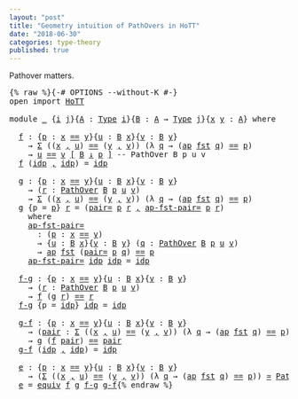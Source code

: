 ```yaml
---
layout: "post"
title: "Geometry intuition of PathOvers in HoTT"
date: "2018-06-30"
categories: type-theory
published: true
---
```


Pathover matters.

<pre class="Agda">{% raw %}<a id="165" class="Symbol">{-#</a> <a id="169" class="Keyword">OPTIONS</a> <a id="177" class="Option">--without-K</a> <a id="189" class="Symbol">#-}</a>
<a id="193" class="Keyword">open</a> <a id="198" class="Keyword">import</a> <a id="205" href="HoTT.html" class="Module">HoTT</a>

<a id="211" class="Keyword">module</a> <a id="218" href="{% endraw %}{% link _posts/2018-07-05-geometry-intution-of-pathovers.md %}{% raw %}" class="Module">_</a> <a id="220" class="Symbol">{</a><a id="221" href="{% endraw %}{% link _posts/2018-07-05-geometry-intution-of-pathovers.md %}{% raw %}#221" class="Bound">i</a> <a id="223" href="{% endraw %}{% link _posts/2018-07-05-geometry-intution-of-pathovers.md %}{% raw %}#223" class="Bound">j</a><a id="224" class="Symbol">}{</a><a id="226" href="{% endraw %}{% link _posts/2018-07-05-geometry-intution-of-pathovers.md %}{% raw %}#226" class="Bound">A</a> <a id="228" class="Symbol">:</a> <a id="230" href="lib.Base.html#1144" class="Function">Type</a> <a id="235" href="{% endraw %}{% link _posts/2018-07-05-geometry-intution-of-pathovers.md %}{% raw %}#221" class="Bound">i</a><a id="236" class="Symbol">}{</a><a id="238" href="{% endraw %}{% link _posts/2018-07-05-geometry-intution-of-pathovers.md %}{% raw %}#238" class="Bound">B</a> <a id="240" class="Symbol">:</a> <a id="242" href="{% endraw %}{% link _posts/2018-07-05-geometry-intution-of-pathovers.md %}{% raw %}#226" class="Bound">A</a> <a id="244" class="Symbol">→</a> <a id="246" href="lib.Base.html#1144" class="Function">Type</a> <a id="251" href="{% endraw %}{% link _posts/2018-07-05-geometry-intution-of-pathovers.md %}{% raw %}#223" class="Bound">j</a><a id="252" class="Symbol">}{</a><a id="254" href="{% endraw %}{% link _posts/2018-07-05-geometry-intution-of-pathovers.md %}{% raw %}#254" class="Bound">x</a> <a id="256" href="{% endraw %}{% link _posts/2018-07-05-geometry-intution-of-pathovers.md %}{% raw %}#256" class="Bound">y</a> <a id="258" class="Symbol">:</a> <a id="260" href="{% endraw %}{% link _posts/2018-07-05-geometry-intution-of-pathovers.md %}{% raw %}#226" class="Bound">A</a><a id="261" class="Symbol">}</a> <a id="263" class="Keyword">where</a>

  <a id="f"></a><a id="272" href="{% endraw %}{% link _posts/2018-07-05-geometry-intution-of-pathovers.md %}{% raw %}#272" class="Function">f</a> <a id="274" class="Symbol">:</a> <a id="276" class="Symbol">{</a><a id="277" href="{% endraw %}{% link _posts/2018-07-05-geometry-intution-of-pathovers.md %}{% raw %}#277" class="Bound">p</a> <a id="279" class="Symbol">:</a> <a id="281" href="{% endraw %}{% link _posts/2018-07-05-geometry-intution-of-pathovers.md %}{% raw %}#254" class="Bound">x</a> <a id="283" href="lib.Base.html#1953" class="Datatype Operator">==</a> <a id="286" href="{% endraw %}{% link _posts/2018-07-05-geometry-intution-of-pathovers.md %}{% raw %}#256" class="Bound">y</a><a id="287" class="Symbol">}{</a><a id="289" href="{% endraw %}{% link _posts/2018-07-05-geometry-intution-of-pathovers.md %}{% raw %}#289" class="Bound">u</a> <a id="291" class="Symbol">:</a> <a id="293" href="{% endraw %}{% link _posts/2018-07-05-geometry-intution-of-pathovers.md %}{% raw %}#238" class="Bound">B</a> <a id="295" href="{% endraw %}{% link _posts/2018-07-05-geometry-intution-of-pathovers.md %}{% raw %}#254" class="Bound">x</a><a id="296" class="Symbol">}{</a><a id="298" href="{% endraw %}{% link _posts/2018-07-05-geometry-intution-of-pathovers.md %}{% raw %}#298" class="Bound">v</a> <a id="300" class="Symbol">:</a> <a id="302" href="{% endraw %}{% link _posts/2018-07-05-geometry-intution-of-pathovers.md %}{% raw %}#238" class="Bound">B</a> <a id="304" href="{% endraw %}{% link _posts/2018-07-05-geometry-intution-of-pathovers.md %}{% raw %}#256" class="Bound">y</a><a id="305" class="Symbol">}</a>
    <a id="311" class="Symbol">→</a> <a id="313" href="lib.Base.html#5305" class="Record">Σ</a> <a id="315" class="Symbol">((</a><a id="317" href="{% endraw %}{% link _posts/2018-07-05-geometry-intution-of-pathovers.md %}{% raw %}#254" class="Bound">x</a> <a id="319" href="lib.Base.html#5381" class="InductiveConstructor Operator">,</a> <a id="321" href="{% endraw %}{% link _posts/2018-07-05-geometry-intution-of-pathovers.md %}{% raw %}#289" class="Bound">u</a><a id="322" class="Symbol">)</a> <a id="324" href="lib.Base.html#1953" class="Datatype Operator">==</a> <a id="327" class="Symbol">(</a><a id="328" href="{% endraw %}{% link _posts/2018-07-05-geometry-intution-of-pathovers.md %}{% raw %}#256" class="Bound">y</a> <a id="330" href="lib.Base.html#5381" class="InductiveConstructor Operator">,</a> <a id="332" href="{% endraw %}{% link _posts/2018-07-05-geometry-intution-of-pathovers.md %}{% raw %}#298" class="Bound">v</a><a id="333" class="Symbol">))</a> <a id="336" class="Symbol">(λ</a> <a id="339" href="{% endraw %}{% link _posts/2018-07-05-geometry-intution-of-pathovers.md %}{% raw %}#339" class="Bound">q</a> <a id="341" class="Symbol">→</a> <a id="343" class="Symbol">(</a><a id="344" href="lib.Base.html#3938" class="Function">ap</a> <a id="347" href="lib.Base.html#5397" class="Field">fst</a> <a id="351" href="{% endraw %}{% link _posts/2018-07-05-geometry-intution-of-pathovers.md %}{% raw %}#339" class="Bound">q</a><a id="352" class="Symbol">)</a> <a id="354" href="lib.Base.html#1953" class="Datatype Operator">==</a> <a id="357" href="{% endraw %}{% link _posts/2018-07-05-geometry-intution-of-pathovers.md %}{% raw %}#277" class="Bound">p</a><a id="358" class="Symbol">)</a>
    <a id="364" class="Symbol">→</a> <a id="366" href="{% endraw %}{% link _posts/2018-07-05-geometry-intution-of-pathovers.md %}{% raw %}#289" class="Bound">u</a> <a id="368" href="lib.Base.html#3370" class="Function">==</a> <a id="371" href="{% endraw %}{% link _posts/2018-07-05-geometry-intution-of-pathovers.md %}{% raw %}#298" class="Bound">v</a> <a id="373" href="lib.Base.html#3370" class="Function">[</a> <a id="375" href="{% endraw %}{% link _posts/2018-07-05-geometry-intution-of-pathovers.md %}{% raw %}#238" class="Bound">B</a> <a id="377" href="lib.Base.html#3370" class="Function">↓</a> <a id="379" href="{% endraw %}{% link _posts/2018-07-05-geometry-intution-of-pathovers.md %}{% raw %}#277" class="Bound">p</a> <a id="381" href="lib.Base.html#3370" class="Function">]</a> <a id="383" class="Comment">-- PathOver B p u v</a>
  <a id="405" href="{% endraw %}{% link _posts/2018-07-05-geometry-intution-of-pathovers.md %}{% raw %}#272" class="Function">f</a> <a id="407" class="Symbol">(</a><a id="408" href="lib.Base.html#2004" class="InductiveConstructor">idp</a> <a id="412" href="lib.Base.html#5381" class="InductiveConstructor Operator">,</a> <a id="414" href="lib.Base.html#2004" class="InductiveConstructor">idp</a><a id="417" class="Symbol">)</a> <a id="419" class="Symbol">=</a> <a id="421" href="lib.Base.html#2004" class="InductiveConstructor">idp</a>

  <a id="g"></a><a id="428" href="{% endraw %}{% link _posts/2018-07-05-geometry-intution-of-pathovers.md %}{% raw %}#428" class="Function">g</a> <a id="430" class="Symbol">:</a> <a id="432" class="Symbol">{</a><a id="433" href="{% endraw %}{% link _posts/2018-07-05-geometry-intution-of-pathovers.md %}{% raw %}#433" class="Bound">p</a> <a id="435" class="Symbol">:</a> <a id="437" href="{% endraw %}{% link _posts/2018-07-05-geometry-intution-of-pathovers.md %}{% raw %}#254" class="Bound">x</a> <a id="439" href="lib.Base.html#1953" class="Datatype Operator">==</a> <a id="442" href="{% endraw %}{% link _posts/2018-07-05-geometry-intution-of-pathovers.md %}{% raw %}#256" class="Bound">y</a><a id="443" class="Symbol">}{</a><a id="445" href="{% endraw %}{% link _posts/2018-07-05-geometry-intution-of-pathovers.md %}{% raw %}#445" class="Bound">u</a> <a id="447" class="Symbol">:</a> <a id="449" href="{% endraw %}{% link _posts/2018-07-05-geometry-intution-of-pathovers.md %}{% raw %}#238" class="Bound">B</a> <a id="451" href="{% endraw %}{% link _posts/2018-07-05-geometry-intution-of-pathovers.md %}{% raw %}#254" class="Bound">x</a><a id="452" class="Symbol">}{</a><a id="454" href="{% endraw %}{% link _posts/2018-07-05-geometry-intution-of-pathovers.md %}{% raw %}#454" class="Bound">v</a> <a id="456" class="Symbol">:</a> <a id="458" href="{% endraw %}{% link _posts/2018-07-05-geometry-intution-of-pathovers.md %}{% raw %}#238" class="Bound">B</a> <a id="460" href="{% endraw %}{% link _posts/2018-07-05-geometry-intution-of-pathovers.md %}{% raw %}#256" class="Bound">y</a><a id="461" class="Symbol">}</a>
    <a id="467" class="Symbol">→</a> <a id="469" class="Symbol">(</a><a id="470" href="{% endraw %}{% link _posts/2018-07-05-geometry-intution-of-pathovers.md %}{% raw %}#470" class="Bound">r</a> <a id="472" class="Symbol">:</a> <a id="474" href="lib.Base.html#3370" class="Function">PathOver</a> <a id="483" href="{% endraw %}{% link _posts/2018-07-05-geometry-intution-of-pathovers.md %}{% raw %}#238" class="Bound">B</a> <a id="485" href="{% endraw %}{% link _posts/2018-07-05-geometry-intution-of-pathovers.md %}{% raw %}#433" class="Bound">p</a> <a id="487" href="{% endraw %}{% link _posts/2018-07-05-geometry-intution-of-pathovers.md %}{% raw %}#445" class="Bound">u</a> <a id="489" href="{% endraw %}{% link _posts/2018-07-05-geometry-intution-of-pathovers.md %}{% raw %}#454" class="Bound">v</a><a id="490" class="Symbol">)</a>
    <a id="496" class="Symbol">→</a> <a id="498" href="lib.Base.html#5305" class="Record">Σ</a> <a id="500" class="Symbol">((</a><a id="502" href="{% endraw %}{% link _posts/2018-07-05-geometry-intution-of-pathovers.md %}{% raw %}#254" class="Bound">x</a> <a id="504" href="lib.Base.html#5381" class="InductiveConstructor Operator">,</a> <a id="506" href="{% endraw %}{% link _posts/2018-07-05-geometry-intution-of-pathovers.md %}{% raw %}#445" class="Bound">u</a><a id="507" class="Symbol">)</a> <a id="509" href="lib.Base.html#1953" class="Datatype Operator">==</a> <a id="512" class="Symbol">(</a><a id="513" href="{% endraw %}{% link _posts/2018-07-05-geometry-intution-of-pathovers.md %}{% raw %}#256" class="Bound">y</a> <a id="515" href="lib.Base.html#5381" class="InductiveConstructor Operator">,</a> <a id="517" href="{% endraw %}{% link _posts/2018-07-05-geometry-intution-of-pathovers.md %}{% raw %}#454" class="Bound">v</a><a id="518" class="Symbol">))</a> <a id="521" class="Symbol">(λ</a> <a id="524" href="{% endraw %}{% link _posts/2018-07-05-geometry-intution-of-pathovers.md %}{% raw %}#524" class="Bound">q</a> <a id="526" class="Symbol">→</a> <a id="528" class="Symbol">(</a><a id="529" href="lib.Base.html#3938" class="Function">ap</a> <a id="532" href="lib.Base.html#5397" class="Field">fst</a> <a id="536" href="{% endraw %}{% link _posts/2018-07-05-geometry-intution-of-pathovers.md %}{% raw %}#524" class="Bound">q</a><a id="537" class="Symbol">)</a> <a id="539" href="lib.Base.html#1953" class="Datatype Operator">==</a> <a id="542" href="{% endraw %}{% link _posts/2018-07-05-geometry-intution-of-pathovers.md %}{% raw %}#433" class="Bound">p</a><a id="543" class="Symbol">)</a>
  <a id="547" href="{% endraw %}{% link _posts/2018-07-05-geometry-intution-of-pathovers.md %}{% raw %}#428" class="Function">g</a> <a id="549" class="Symbol">{</a><a id="550" class="Argument">p</a> <a id="552" class="Symbol">=</a> <a id="554" href="{% endraw %}{% link _posts/2018-07-05-geometry-intution-of-pathovers.md %}{% raw %}#554" class="Bound">p</a><a id="555" class="Symbol">}</a> <a id="557" href="{% endraw %}{% link _posts/2018-07-05-geometry-intution-of-pathovers.md %}{% raw %}#557" class="Bound">r</a> <a id="559" class="Symbol">=</a> <a id="561" class="Symbol">(</a><a id="562" href="lib.Base.html#5436" class="Function">pair=</a> <a id="568" href="{% endraw %}{% link _posts/2018-07-05-geometry-intution-of-pathovers.md %}{% raw %}#554" class="Bound">p</a> <a id="570" href="{% endraw %}{% link _posts/2018-07-05-geometry-intution-of-pathovers.md %}{% raw %}#557" class="Bound">r</a> <a id="572" href="lib.Base.html#5381" class="InductiveConstructor Operator">,</a> <a id="574" href="{% endraw %}{% link _posts/2018-07-05-geometry-intution-of-pathovers.md %}{% raw %}#606" class="Function">ap-fst-pair=</a> <a id="587" href="{% endraw %}{% link _posts/2018-07-05-geometry-intution-of-pathovers.md %}{% raw %}#554" class="Bound">p</a> <a id="589" href="{% endraw %}{% link _posts/2018-07-05-geometry-intution-of-pathovers.md %}{% raw %}#557" class="Bound">r</a><a id="590" class="Symbol">)</a>
    <a id="596" class="Keyword">where</a>
    <a id="606" href="{% endraw %}{% link _posts/2018-07-05-geometry-intution-of-pathovers.md %}{% raw %}#606" class="Function">ap-fst-pair=</a>
      <a id="625" class="Symbol">:</a> <a id="627" class="Symbol">(</a><a id="628" href="{% endraw %}{% link _posts/2018-07-05-geometry-intution-of-pathovers.md %}{% raw %}#628" class="Bound">p</a> <a id="630" class="Symbol">:</a> <a id="632" href="{% endraw %}{% link _posts/2018-07-05-geometry-intution-of-pathovers.md %}{% raw %}#254" class="Bound">x</a> <a id="634" href="lib.Base.html#1953" class="Datatype Operator">==</a> <a id="637" href="{% endraw %}{% link _posts/2018-07-05-geometry-intution-of-pathovers.md %}{% raw %}#256" class="Bound">y</a><a id="638" class="Symbol">)</a>
      <a id="646" class="Symbol">→</a> <a id="648" class="Symbol">{</a><a id="649" href="{% endraw %}{% link _posts/2018-07-05-geometry-intution-of-pathovers.md %}{% raw %}#649" class="Bound">u</a> <a id="651" class="Symbol">:</a> <a id="653" href="{% endraw %}{% link _posts/2018-07-05-geometry-intution-of-pathovers.md %}{% raw %}#238" class="Bound">B</a> <a id="655" href="{% endraw %}{% link _posts/2018-07-05-geometry-intution-of-pathovers.md %}{% raw %}#254" class="Bound">x</a><a id="656" class="Symbol">}{</a><a id="658" href="{% endraw %}{% link _posts/2018-07-05-geometry-intution-of-pathovers.md %}{% raw %}#658" class="Bound">v</a> <a id="660" class="Symbol">:</a> <a id="662" href="{% endraw %}{% link _posts/2018-07-05-geometry-intution-of-pathovers.md %}{% raw %}#238" class="Bound">B</a> <a id="664" href="{% endraw %}{% link _posts/2018-07-05-geometry-intution-of-pathovers.md %}{% raw %}#256" class="Bound">y</a><a id="665" class="Symbol">}</a> <a id="667" class="Symbol">(</a><a id="668" href="{% endraw %}{% link _posts/2018-07-05-geometry-intution-of-pathovers.md %}{% raw %}#668" class="Bound">q</a> <a id="670" class="Symbol">:</a> <a id="672" href="lib.Base.html#3370" class="Function">PathOver</a> <a id="681" href="{% endraw %}{% link _posts/2018-07-05-geometry-intution-of-pathovers.md %}{% raw %}#238" class="Bound">B</a> <a id="683" href="{% endraw %}{% link _posts/2018-07-05-geometry-intution-of-pathovers.md %}{% raw %}#628" class="Bound">p</a> <a id="685" href="{% endraw %}{% link _posts/2018-07-05-geometry-intution-of-pathovers.md %}{% raw %}#649" class="Bound">u</a> <a id="687" href="{% endraw %}{% link _posts/2018-07-05-geometry-intution-of-pathovers.md %}{% raw %}#658" class="Bound">v</a><a id="688" class="Symbol">)</a>
      <a id="696" class="Symbol">→</a> <a id="698" href="lib.Base.html#3938" class="Function">ap</a> <a id="701" href="lib.Base.html#5397" class="Field">fst</a> <a id="705" class="Symbol">(</a><a id="706" href="lib.Base.html#5436" class="Function">pair=</a> <a id="712" href="{% endraw %}{% link _posts/2018-07-05-geometry-intution-of-pathovers.md %}{% raw %}#628" class="Bound">p</a> <a id="714" href="{% endraw %}{% link _posts/2018-07-05-geometry-intution-of-pathovers.md %}{% raw %}#668" class="Bound">q</a><a id="715" class="Symbol">)</a> <a id="717" href="lib.Base.html#1953" class="Datatype Operator">==</a> <a id="720" href="{% endraw %}{% link _posts/2018-07-05-geometry-intution-of-pathovers.md %}{% raw %}#628" class="Bound">p</a>
    <a id="726" href="{% endraw %}{% link _posts/2018-07-05-geometry-intution-of-pathovers.md %}{% raw %}#606" class="Function">ap-fst-pair=</a> <a id="739" href="lib.Base.html#2004" class="InductiveConstructor">idp</a> <a id="743" href="lib.Base.html#2004" class="InductiveConstructor">idp</a> <a id="747" class="Symbol">=</a> <a id="749" href="lib.Base.html#2004" class="InductiveConstructor">idp</a>

  <a id="f-g"></a><a id="756" href="{% endraw %}{% link _posts/2018-07-05-geometry-intution-of-pathovers.md %}{% raw %}#756" class="Function">f-g</a> <a id="760" class="Symbol">:</a> <a id="762" class="Symbol">{</a><a id="763" href="{% endraw %}{% link _posts/2018-07-05-geometry-intution-of-pathovers.md %}{% raw %}#763" class="Bound">p</a> <a id="765" class="Symbol">:</a> <a id="767" href="{% endraw %}{% link _posts/2018-07-05-geometry-intution-of-pathovers.md %}{% raw %}#254" class="Bound">x</a> <a id="769" href="lib.Base.html#1953" class="Datatype Operator">==</a> <a id="772" href="{% endraw %}{% link _posts/2018-07-05-geometry-intution-of-pathovers.md %}{% raw %}#256" class="Bound">y</a><a id="773" class="Symbol">}{</a><a id="775" href="{% endraw %}{% link _posts/2018-07-05-geometry-intution-of-pathovers.md %}{% raw %}#775" class="Bound">u</a> <a id="777" class="Symbol">:</a> <a id="779" href="{% endraw %}{% link _posts/2018-07-05-geometry-intution-of-pathovers.md %}{% raw %}#238" class="Bound">B</a> <a id="781" href="{% endraw %}{% link _posts/2018-07-05-geometry-intution-of-pathovers.md %}{% raw %}#254" class="Bound">x</a><a id="782" class="Symbol">}{</a><a id="784" href="{% endraw %}{% link _posts/2018-07-05-geometry-intution-of-pathovers.md %}{% raw %}#784" class="Bound">v</a> <a id="786" class="Symbol">:</a> <a id="788" href="{% endraw %}{% link _posts/2018-07-05-geometry-intution-of-pathovers.md %}{% raw %}#238" class="Bound">B</a> <a id="790" href="{% endraw %}{% link _posts/2018-07-05-geometry-intution-of-pathovers.md %}{% raw %}#256" class="Bound">y</a><a id="791" class="Symbol">}</a>
    <a id="797" class="Symbol">→</a> <a id="799" class="Symbol">(</a><a id="800" href="{% endraw %}{% link _posts/2018-07-05-geometry-intution-of-pathovers.md %}{% raw %}#800" class="Bound">r</a> <a id="802" class="Symbol">:</a> <a id="804" href="lib.Base.html#3370" class="Function">PathOver</a> <a id="813" href="{% endraw %}{% link _posts/2018-07-05-geometry-intution-of-pathovers.md %}{% raw %}#238" class="Bound">B</a> <a id="815" href="{% endraw %}{% link _posts/2018-07-05-geometry-intution-of-pathovers.md %}{% raw %}#763" class="Bound">p</a> <a id="817" href="{% endraw %}{% link _posts/2018-07-05-geometry-intution-of-pathovers.md %}{% raw %}#775" class="Bound">u</a> <a id="819" href="{% endraw %}{% link _posts/2018-07-05-geometry-intution-of-pathovers.md %}{% raw %}#784" class="Bound">v</a><a id="820" class="Symbol">)</a>
    <a id="826" class="Symbol">→</a> <a id="828" href="{% endraw %}{% link _posts/2018-07-05-geometry-intution-of-pathovers.md %}{% raw %}#272" class="Function">f</a> <a id="830" class="Symbol">(</a><a id="831" href="{% endraw %}{% link _posts/2018-07-05-geometry-intution-of-pathovers.md %}{% raw %}#428" class="Function">g</a> <a id="833" href="{% endraw %}{% link _posts/2018-07-05-geometry-intution-of-pathovers.md %}{% raw %}#800" class="Bound">r</a><a id="834" class="Symbol">)</a> <a id="836" href="lib.Base.html#1953" class="Datatype Operator">==</a> <a id="839" href="{% endraw %}{% link _posts/2018-07-05-geometry-intution-of-pathovers.md %}{% raw %}#800" class="Bound">r</a>
  <a id="843" href="{% endraw %}{% link _posts/2018-07-05-geometry-intution-of-pathovers.md %}{% raw %}#756" class="Function">f-g</a> <a id="847" class="Symbol">{</a><a id="848" class="Argument">p</a> <a id="850" class="Symbol">=</a> <a id="852" href="lib.Base.html#2004" class="InductiveConstructor">idp</a><a id="855" class="Symbol">}</a> <a id="857" href="lib.Base.html#2004" class="InductiveConstructor">idp</a> <a id="861" class="Symbol">=</a> <a id="863" href="lib.Base.html#2004" class="InductiveConstructor">idp</a>

  <a id="g-f"></a><a id="870" href="{% endraw %}{% link _posts/2018-07-05-geometry-intution-of-pathovers.md %}{% raw %}#870" class="Function">g-f</a> <a id="874" class="Symbol">:</a> <a id="876" class="Symbol">{</a><a id="877" href="{% endraw %}{% link _posts/2018-07-05-geometry-intution-of-pathovers.md %}{% raw %}#877" class="Bound">p</a> <a id="879" class="Symbol">:</a> <a id="881" href="{% endraw %}{% link _posts/2018-07-05-geometry-intution-of-pathovers.md %}{% raw %}#254" class="Bound">x</a> <a id="883" href="lib.Base.html#1953" class="Datatype Operator">==</a> <a id="886" href="{% endraw %}{% link _posts/2018-07-05-geometry-intution-of-pathovers.md %}{% raw %}#256" class="Bound">y</a><a id="887" class="Symbol">}{</a><a id="889" href="{% endraw %}{% link _posts/2018-07-05-geometry-intution-of-pathovers.md %}{% raw %}#889" class="Bound">u</a> <a id="891" class="Symbol">:</a> <a id="893" href="{% endraw %}{% link _posts/2018-07-05-geometry-intution-of-pathovers.md %}{% raw %}#238" class="Bound">B</a> <a id="895" href="{% endraw %}{% link _posts/2018-07-05-geometry-intution-of-pathovers.md %}{% raw %}#254" class="Bound">x</a><a id="896" class="Symbol">}{</a><a id="898" href="{% endraw %}{% link _posts/2018-07-05-geometry-intution-of-pathovers.md %}{% raw %}#898" class="Bound">v</a> <a id="900" class="Symbol">:</a> <a id="902" href="{% endraw %}{% link _posts/2018-07-05-geometry-intution-of-pathovers.md %}{% raw %}#238" class="Bound">B</a> <a id="904" href="{% endraw %}{% link _posts/2018-07-05-geometry-intution-of-pathovers.md %}{% raw %}#256" class="Bound">y</a><a id="905" class="Symbol">}</a>
    <a id="911" class="Symbol">→</a> <a id="913" class="Symbol">(</a><a id="914" href="{% endraw %}{% link _posts/2018-07-05-geometry-intution-of-pathovers.md %}{% raw %}#914" class="Bound">pair</a> <a id="919" class="Symbol">:</a> <a id="921" href="lib.Base.html#5305" class="Record">Σ</a> <a id="923" class="Symbol">((</a><a id="925" href="{% endraw %}{% link _posts/2018-07-05-geometry-intution-of-pathovers.md %}{% raw %}#254" class="Bound">x</a> <a id="927" href="lib.Base.html#5381" class="InductiveConstructor Operator">,</a> <a id="929" href="{% endraw %}{% link _posts/2018-07-05-geometry-intution-of-pathovers.md %}{% raw %}#889" class="Bound">u</a><a id="930" class="Symbol">)</a> <a id="932" href="lib.Base.html#1953" class="Datatype Operator">==</a> <a id="935" class="Symbol">(</a><a id="936" href="{% endraw %}{% link _posts/2018-07-05-geometry-intution-of-pathovers.md %}{% raw %}#256" class="Bound">y</a> <a id="938" href="lib.Base.html#5381" class="InductiveConstructor Operator">,</a> <a id="940" href="{% endraw %}{% link _posts/2018-07-05-geometry-intution-of-pathovers.md %}{% raw %}#898" class="Bound">v</a><a id="941" class="Symbol">))</a> <a id="944" class="Symbol">(λ</a> <a id="947" href="{% endraw %}{% link _posts/2018-07-05-geometry-intution-of-pathovers.md %}{% raw %}#947" class="Bound">q</a> <a id="949" class="Symbol">→</a> <a id="951" class="Symbol">(</a><a id="952" href="lib.Base.html#3938" class="Function">ap</a> <a id="955" href="lib.Base.html#5397" class="Field">fst</a> <a id="959" href="{% endraw %}{% link _posts/2018-07-05-geometry-intution-of-pathovers.md %}{% raw %}#947" class="Bound">q</a><a id="960" class="Symbol">)</a> <a id="962" href="lib.Base.html#1953" class="Datatype Operator">==</a> <a id="965" href="{% endraw %}{% link _posts/2018-07-05-geometry-intution-of-pathovers.md %}{% raw %}#877" class="Bound">p</a><a id="966" class="Symbol">))</a>
    <a id="973" class="Symbol">→</a> <a id="975" href="{% endraw %}{% link _posts/2018-07-05-geometry-intution-of-pathovers.md %}{% raw %}#428" class="Function">g</a> <a id="977" class="Symbol">(</a><a id="978" href="{% endraw %}{% link _posts/2018-07-05-geometry-intution-of-pathovers.md %}{% raw %}#272" class="Function">f</a> <a id="980" href="{% endraw %}{% link _posts/2018-07-05-geometry-intution-of-pathovers.md %}{% raw %}#914" class="Bound">pair</a><a id="984" class="Symbol">)</a> <a id="986" href="lib.Base.html#1953" class="Datatype Operator">==</a> <a id="989" href="{% endraw %}{% link _posts/2018-07-05-geometry-intution-of-pathovers.md %}{% raw %}#914" class="Bound">pair</a>
  <a id="996" href="{% endraw %}{% link _posts/2018-07-05-geometry-intution-of-pathovers.md %}{% raw %}#870" class="Function">g-f</a> <a id="1000" class="Symbol">(</a><a id="1001" href="lib.Base.html#2004" class="InductiveConstructor">idp</a> <a id="1005" href="lib.Base.html#5381" class="InductiveConstructor Operator">,</a> <a id="1007" href="lib.Base.html#2004" class="InductiveConstructor">idp</a><a id="1010" class="Symbol">)</a> <a id="1012" class="Symbol">=</a> <a id="1014" href="lib.Base.html#2004" class="InductiveConstructor">idp</a>

  <a id="e"></a><a id="1021" href="{% endraw %}{% link _posts/2018-07-05-geometry-intution-of-pathovers.md %}{% raw %}#1021" class="Function">e</a> <a id="1023" class="Symbol">:</a> <a id="1025" class="Symbol">{</a><a id="1026" href="{% endraw %}{% link _posts/2018-07-05-geometry-intution-of-pathovers.md %}{% raw %}#1026" class="Bound">p</a> <a id="1028" class="Symbol">:</a> <a id="1030" href="{% endraw %}{% link _posts/2018-07-05-geometry-intution-of-pathovers.md %}{% raw %}#254" class="Bound">x</a> <a id="1032" href="lib.Base.html#1953" class="Datatype Operator">==</a> <a id="1035" href="{% endraw %}{% link _posts/2018-07-05-geometry-intution-of-pathovers.md %}{% raw %}#256" class="Bound">y</a><a id="1036" class="Symbol">}{</a><a id="1038" href="{% endraw %}{% link _posts/2018-07-05-geometry-intution-of-pathovers.md %}{% raw %}#1038" class="Bound">u</a> <a id="1040" class="Symbol">:</a> <a id="1042" href="{% endraw %}{% link _posts/2018-07-05-geometry-intution-of-pathovers.md %}{% raw %}#238" class="Bound">B</a> <a id="1044" href="{% endraw %}{% link _posts/2018-07-05-geometry-intution-of-pathovers.md %}{% raw %}#254" class="Bound">x</a><a id="1045" class="Symbol">}{</a><a id="1047" href="{% endraw %}{% link _posts/2018-07-05-geometry-intution-of-pathovers.md %}{% raw %}#1047" class="Bound">v</a> <a id="1049" class="Symbol">:</a> <a id="1051" href="{% endraw %}{% link _posts/2018-07-05-geometry-intution-of-pathovers.md %}{% raw %}#238" class="Bound">B</a> <a id="1053" href="{% endraw %}{% link _posts/2018-07-05-geometry-intution-of-pathovers.md %}{% raw %}#256" class="Bound">y</a><a id="1054" class="Symbol">}</a>
    <a id="1060" class="Symbol">→</a> <a id="1062" class="Symbol">(</a><a id="1063" href="lib.Base.html#5305" class="Record">Σ</a> <a id="1065" class="Symbol">((</a><a id="1067" href="{% endraw %}{% link _posts/2018-07-05-geometry-intution-of-pathovers.md %}{% raw %}#254" class="Bound">x</a> <a id="1069" href="lib.Base.html#5381" class="InductiveConstructor Operator">,</a> <a id="1071" href="{% endraw %}{% link _posts/2018-07-05-geometry-intution-of-pathovers.md %}{% raw %}#1038" class="Bound">u</a><a id="1072" class="Symbol">)</a> <a id="1074" href="lib.Base.html#1953" class="Datatype Operator">==</a> <a id="1077" class="Symbol">(</a><a id="1078" href="{% endraw %}{% link _posts/2018-07-05-geometry-intution-of-pathovers.md %}{% raw %}#256" class="Bound">y</a> <a id="1080" href="lib.Base.html#5381" class="InductiveConstructor Operator">,</a> <a id="1082" href="{% endraw %}{% link _posts/2018-07-05-geometry-intution-of-pathovers.md %}{% raw %}#1047" class="Bound">v</a><a id="1083" class="Symbol">))</a> <a id="1086" class="Symbol">(λ</a> <a id="1089" href="{% endraw %}{% link _posts/2018-07-05-geometry-intution-of-pathovers.md %}{% raw %}#1089" class="Bound">q</a> <a id="1091" class="Symbol">→</a> <a id="1093" class="Symbol">(</a><a id="1094" href="lib.Base.html#3938" class="Function">ap</a> <a id="1097" href="lib.Base.html#5397" class="Field">fst</a> <a id="1101" href="{% endraw %}{% link _posts/2018-07-05-geometry-intution-of-pathovers.md %}{% raw %}#1089" class="Bound">q</a><a id="1102" class="Symbol">)</a> <a id="1104" href="lib.Base.html#1953" class="Datatype Operator">==</a> <a id="1107" href="{% endraw %}{% link _posts/2018-07-05-geometry-intution-of-pathovers.md %}{% raw %}#1026" class="Bound">p</a><a id="1108" class="Symbol">))</a> <a id="1111" href="lib.Equivalence.html#4492" class="Function Operator">≃</a> <a id="1113" href="lib.Base.html#3370" class="Function">PathOver</a> <a id="1122" href="{% endraw %}{% link _posts/2018-07-05-geometry-intution-of-pathovers.md %}{% raw %}#238" class="Bound">B</a> <a id="1124" href="{% endraw %}{% link _posts/2018-07-05-geometry-intution-of-pathovers.md %}{% raw %}#1026" class="Bound">p</a> <a id="1126" href="{% endraw %}{% link _posts/2018-07-05-geometry-intution-of-pathovers.md %}{% raw %}#1038" class="Bound">u</a> <a id="1128" href="{% endraw %}{% link _posts/2018-07-05-geometry-intution-of-pathovers.md %}{% raw %}#1047" class="Bound">v</a>
  <a id="1132" href="{% endraw %}{% link _posts/2018-07-05-geometry-intution-of-pathovers.md %}{% raw %}#1021" class="Function">e</a> <a id="1134" class="Symbol">=</a> <a id="1136" href="lib.Equivalence.html#4643" class="Function">equiv</a> <a id="1142" href="{% endraw %}{% link _posts/2018-07-05-geometry-intution-of-pathovers.md %}{% raw %}#272" class="Function">f</a> <a id="1144" href="{% endraw %}{% link _posts/2018-07-05-geometry-intution-of-pathovers.md %}{% raw %}#428" class="Function">g</a> <a id="1146" href="{% endraw %}{% link _posts/2018-07-05-geometry-intution-of-pathovers.md %}{% raw %}#756" class="Function">f-g</a> <a id="1150" href="{% endraw %}{% link _posts/2018-07-05-geometry-intution-of-pathovers.md %}{% raw %}#870" class="Function">g-f</a>{% endraw %}</pre>
